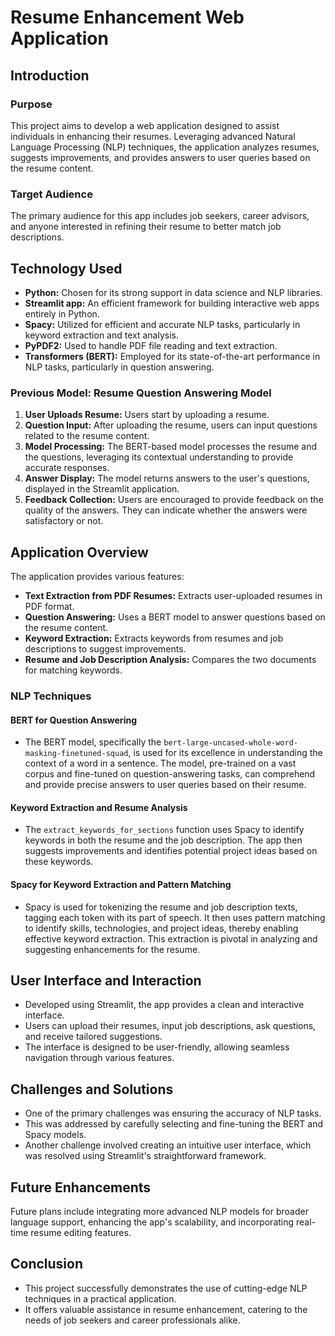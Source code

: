 # Resume Enhancement Web Application

## Introduction

### Purpose
This project aims to develop a web application designed to assist individuals in enhancing their resumes. Leveraging advanced Natural Language Processing (NLP) techniques, the application analyzes resumes, suggests improvements, and provides answers to user queries based on the resume content.

### Target Audience
The primary audience for this app includes job seekers, career advisors, and anyone interested in refining their resume to better match job descriptions.

## Technology Used

- **Python:** Chosen for its strong support in data science and NLP libraries.
- **Streamlit app:** An efficient framework for building interactive web apps entirely in Python.
- **Spacy:** Utilized for efficient and accurate NLP tasks, particularly in keyword extraction and text analysis.
- **PyPDF2:** Used to handle PDF file reading and text extraction.
- **Transformers (BERT):** Employed for its state-of-the-art performance in NLP tasks, particularly in question answering.

### Previous Model: Resume Question Answering Model
1. **User Uploads Resume:** Users start by uploading a resume.
2. **Question Input:** After uploading the resume, users can input questions related to the resume content.
3. **Model Processing:** The BERT-based model processes the resume and the questions, leveraging its contextual understanding to provide accurate responses.
4. **Answer Display:** The model returns answers to the user's questions, displayed in the Streamlit application.
5. **Feedback Collection:** Users are encouraged to provide feedback on the quality of the answers. They can indicate whether the answers were satisfactory or not.

## Application Overview

The application provides various features:

- **Text Extraction from PDF Resumes:** Extracts user-uploaded resumes in PDF format.
- **Question Answering:** Uses a BERT model to answer questions based on the resume content.
- **Keyword Extraction:** Extracts keywords from resumes and job descriptions to suggest improvements.
- **Resume and Job Description Analysis:** Compares the two documents for matching keywords.

### NLP Techniques

#### BERT for Question Answering
- The BERT model, specifically the `bert-large-uncased-whole-word-masking-finetuned-squad`, is used for its excellence in understanding the context of a word in a sentence. The model, pre-trained on a vast corpus and fine-tuned on question-answering tasks, can comprehend and provide precise answers to user queries based on their resume.

#### Keyword Extraction and Resume Analysis
- The `extract_keywords_for_sections` function uses Spacy to identify keywords in both the resume and the job description. The app then suggests improvements and identifies potential project ideas based on these keywords.

#### Spacy for Keyword Extraction and Pattern Matching
- Spacy is used for tokenizing the resume and job description texts, tagging each token with its part of speech. It then uses pattern matching to identify skills, technologies, and project ideas, thereby enabling effective keyword extraction. This extraction is pivotal in analyzing and suggesting enhancements for the resume.

## User Interface and Interaction

- Developed using Streamlit, the app provides a clean and interactive interface.
- Users can upload their resumes, input job descriptions, ask questions, and receive tailored suggestions.
- The interface is designed to be user-friendly, allowing seamless navigation through various features.

## Challenges and Solutions

- One of the primary challenges was ensuring the accuracy of NLP tasks.
- This was addressed by carefully selecting and fine-tuning the BERT and Spacy models.
- Another challenge involved creating an intuitive user interface, which was resolved using Streamlit's straightforward framework.

## Future Enhancements

Future plans include integrating more advanced NLP models for broader language support, enhancing the app's scalability, and incorporating real-time resume editing features.

## Conclusion

- This project successfully demonstrates the use of cutting-edge NLP techniques in a practical application.
- It offers valuable assistance in resume enhancement, catering to the needs of job seekers and career professionals alike.
